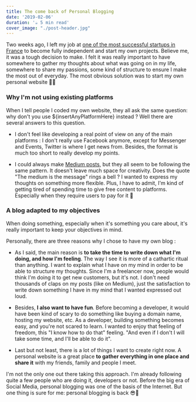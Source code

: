 ```yaml
---
title: The come back of Personal Blogging
date: '2019-02-06'
duration: '☕️ 5 min read'
cover_image: "./post-header.jpg"
---
```


Two weeks ago, I left my job at [one of the most successful startups in France](https://payfit.com/en/) to become fully independent and start my own projects. Believe me, it was a tough decision to make. I felt it was really important to have somewhere to gather my thoughts about what was going on in my life, somewhere to share my passions, some kind of structure to ensure I make the most out of everyday. The most obvious solution was to start my own personal website 👩‍💻 
<h3>
    Why I'm not using existing platforms
</h3>
When I tell people I coded my own website, they all ask the same question: why don't you use ${insertAnyPlatformHere} instead ? Well there are several answers to this question.

- I don't feel like developing a real point of view on any of the main platforms : I don't really use Facebook anymore, except for Messenger and Events, Twitter is where I get news from. Besides, the format is much too short to really develop my points.

- I could always make [Medium posts](https://medium.com/), but they all seem to be following the same pattern. It doesn't leave much space for creativity. Does the quote "The medium is the message" rings a bell ? I wanted to express my thoughts on something more flexible. Plus, I have to admit, I'm kind of getting tired of spending time to give free content to platforms. Especially when they require users to pay for it 🙈

<h3>
    A blog adapted to my objectives
</h3>
When doing something, especially when it's something you care about, it's really important to keep your objectives in mind.

Personally, there are three reasons why I chose to have my own blog :
- As I said, the main reason is **to take the time to write down what I'm doing, and how I'm feeling**. The way I see it is more of a cathartic ritual than anything. I want to explain what I have on my mind in order to be able to structure my thoughts. Since I'm a freelancer now, people would think I'm doing it to get new customers, but it's not. I don't need thousands of claps on my posts (like on Medium), just the satisfaction to write down something I have in my mind that I wanted expressed out loud.

- Besides, **I also want to have fun**. Before becoming a developer, it would have been kind of scary to do something like buying a domain name, hosting my website, etc. As a developer, building something becomes easy, and you're not scared to learn. I wanted to enjoy that feeling of freedom, this "I know how to do that" feeling. "And even if I don't I will take some time, and I'll be able to do it". 

- Last but not least, there is a lot of things I want to create right now. A personal website is a great place **to gather everything in one place and share it** with my friends, family and people I meet.

I'm not the only one out there taking this approach. I'm already following quite a few people who are doing it, developers or not. Before the big era of Social Media, personal blogging was one of the basis of the Internet. But one thing is sure for me: personal blogging is back 😎🚀